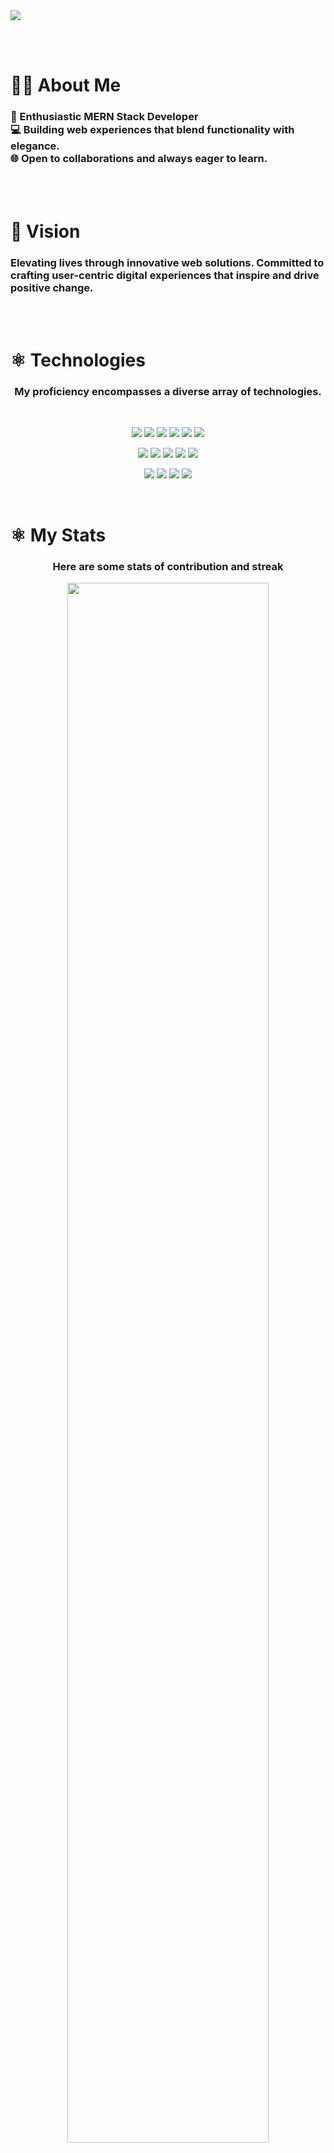 <a href="https://saad-mahmud.com/">
<img src="./images/Saad Mahmud Cover.jpg" />
</a>

<br></br>

# 👨‍💻 About Me

<h3 >
🚀 Enthusiastic MERN Stack Developer <br>
💻 Building web experiences that blend functionality with elegance. <br> 🌐 Open to collaborations and always eager to learn.
</h3>

<br></br>

# 🌟 Vision

<h3 >
Elevating lives through innovative web solutions. Committed to crafting user-centric digital experiences that inspire and drive positive change.
</h3>

<br></br>

# ⚛️ Technologies

<h3 align="center">
My proficiency encompasses a diverse array of technologies.
</h3>

<br>
<p align="center">
<img src="./icons/HTML.png"/>
<img src="./icons/css.png"/>
<img src="./icons/Bootsrap.png"/>
<img src="./icons/tailwind.png"/>
<img src="./icons/daistyUI.png"/>
<img src="./icons/JavaScript.png"/>
</p>
<p align="center">
<img src="./icons/ES6.png"/>
<img src="./icons/mongo.png"/>
<img src="./icons/express.png"/>
<img src="./icons/react.png"/>
<img src="./icons/node.png"/>

</p>
<p align="center">
<img src="./icons/React Router.png"/>
<img src="./icons/firebase.png"/>
<img src="./icons/jwt.png"/>
<img src="./icons/Github.png"/>
</p>
<br/>

# ⚛️ My Stats

<h3 align="center">
Here are some stats of contribution and streak
</h3>

<p align="center">
  <img width="80%" src="https://streak-stats.demolab.com?user=saad7mahmud&theme=transparent" />
</p>

<br></br>

# 📊 Current Overview

<div style="display: flex;">
  <div style="flex: 1; margin-right: 10px;">
    <h3>💼 Co-Founder, Physics of Stupid | EdTech</h3>
    <h3>⭐ Managing 400K+ Students</h3>
    <p>As the Co-Founder of Physics of Stupid, I've dedicated the past three years to transforming physics education into a digitalized engaging and humorous experience to more than 400K students. Here I am playing the role of head of IT.</p>

  </div>
  <div style="flex: 1;">
    <a style="margin-left: 10px" href="https://physicsofstupid.com/"><img src="./images/POS White Logo 150dpi.png"  width="200" alt="Physics of Stupid's Logo"/></a>
  </div>
</div>

<br></br>

# 📊 My Projects

# Project 01: Bengal Breeze

Here I built a website of a Real Estate Company.

## Overview

BengalBreeze is a premier real estate platform dedicated to providing a seamless and enriching experience for individuals seeking their dream homes. Our platform brings together a curated selection of stylish homes in prime locations, offering a blend of comfort, convenience, and affordability.

## Live Website

- Check out the live demo [here](https://bengal-breeze.web.app/)

## Client Code

- The client-side code is available [here](https://github.com/saad7mahmud/BengalBreeze-Client-Side)

## Server Code

- The server-side code is available [here](https://github.com/saad7mahmud/BengalBreeze-Server-Side)

## Technologies Used

- HTML
- Tailwind CSS
- JavaScript
- ES6
- React
- React Router
- Firebase
- MongoDB
- Express.js
- Node.js
- JWT

## Features

Here's a brief description for project feature:

1. User Roles:

   - Implement a role-based access control (RBAC) system with three roles: Agent, Admin, and User.
   - Define specific permissions and capabilities for each role to manage access to different features of the platform.

2. Firebase Authentication:

   - Utilize Firebase Authentication for a secure and streamlined user authentication process.
   - Leverage Firebase's authentication providers to support various login methods (email/password, social logins).

3. Property Management for Agents:

   - Provide agents with a dedicated interface to add, edit, and manage property listings.
   - Include fields for property details, images, amenities, and any other relevant information.

4. Property Purchase for Users:

   - Enable users to browse property listings and initiate the process to purchase a property.
   - Implement a secure payment gateway for users to complete property transactions.

5. Advertisement Section:

   - Create a designated section for property advertisements to showcase featured or promoted listings.
   - Consider implementing targeted advertising based on user preferences and search history.

6. Property Review System:

   - Allow users to leave reviews and ratings for properties they have interacted with.
   - Implement a review moderation system to ensure the quality and authenticity of reviews.

7. Display Property Reviews:
   - Showcase property reviews and ratings on the property detail pages.
   - Provide a user-friendly display of reviews, including the reviewer's name, rating, and comments.

These features cover a range of functionalities from user authentication to property management, transaction processing, and user engagement. If you have specific questions or need further assistance with any aspect of these features, feel free to ask!

## Getting Started

- MongoDB URI has to be replaced with your own URI in server side code to run this project on your localhost.
  Replace this with your Username and Password: <code>${process.env.DB_USER}:${process.env.DB_PASS}</code>
  <br>
  or create a file in root directory named .env and write the property DB_USER, DB_PASS and their value.
- Don't forget to install dotenv

<br> </br>

# Project 02: Zero Hunger

Here I built a website of a Food Sharing Platform.

## Overview

Zero Hunger is a community-driven food sharing platform dedicated to reducing food waste, alleviating hunger, and fostering a sense of communal responsibility. The app strives to create a world where surplus food is shared among community members, ensuring that everyone has access to nutritious meals.

## Live Website

- Check out the live demo [here](https://bengal-breeze.web.app/)

## Client Code

- The client-side code is available [here](https://github.com/saad7mahmud/ZeroHunger-Client-Side)

## Server Code

- The server-side code is available [here](https://github.com/saad7mahmud/ZeroHunger-Server-Side)

## Technologies Used

- HTML
- Tailwind CSS
- JavaScript
- ES6
- React
- React Router
- Firebase
- MongoDB
- Express.js
- Node.js

## Features

Here's a brief description for project feature:

1. Homepage Banner:

   - There is a visually appealing and informative banner on the homepage that introduces my website's mission and purpose.

2. Our Features Section:

   - A dedicated section that highlights the key features of my website, such as variety of foods, quality maintenance, and quick delivery.

3. Responsive Design:

   - This website appears to be responsive, ensuring that it looks good and functions well on various screen sizes and devices.

4. Community Food Sharing:

   - Though not explicitly mentioned, the context suggests that my website is built for community food sharing, where users can share surplus food with others in need.

These features collectively create an attractive and functional website that promotes community food sharing and conveys my website's mission effectively. Users can easily understand the key features and benefits of using my platform.

## Getting Started

- MongoDB URI has to be replaced with your own URI in server side code to run this project on your localhost.
  Replace this with your Username and Password: <code>${process.env.DB_USER}:${process.env.DB_PASS}</code>
  <br>
  or create a file in root directory named .env and write the property DB_USER, DB_PASS and their value.
- Don't forget to install dotenv
